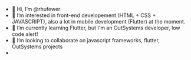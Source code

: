 - 👋 Hi, I’m @rhufewer
- 👀 I’m interested in front-end developement (HTML + CSS + JAVASCRIPT), also a lot in mobile development (Flutter) at the moment.
- 🌱 I’m currently learning Flutter, but I'm an OutSystems developer, low code alert!
- 💞️ I’m looking to collaborate on javascript frameworks, flutter, OutSystems projects
-

<!---
rhufewer/rhufewer is a ✨ special ✨ repository because its `README.md` (this file) appears on your GitHub profile.
You can click the Preview link to take a look at your changes.
--->
